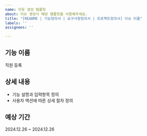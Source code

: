 ```yaml
---
name: 이유 생성 템플릿
about: 이슈 생성시 해당 템플릿을 사용해주세요.
title: "[README | 기능정의서 | 요구사항정의서 | 프로젝트정의서] 이슈 이름"
labels: ''
assignees: ''

---
```


## 기능 이름
직원 등록

## 상세 내용
- 기능 설명과 입력항목 정의
- 사용자 액션에 따른 상세 절차 정의

## 예상 기간
2024.12.26 ~ 2024.12.26
